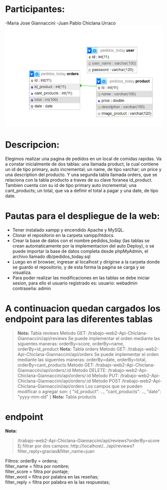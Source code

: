 # **Participantes:**
-Maria Jose Giannaccini
-Juan Pablo Chiclana Urraco
![DIAGRAMA](image.png)  

# Descripcion:
Elegimos realizar una pagina de pedidos en un local de comidas rapidas. Va a constar inicialmente de dos tablas: una llamada product, la cual contiene un id de tipo primary, auto incremental; un name, de tipo varchar; un price y una description del producto.
Y una segunda tabla llamada orders, que se relaciona con la tabla producto a traves de su clave foranea id_product. Tambien cuenta con su id de tipo primary auto incremental; una cant_products; un total, que va a definir el total a pagar y una date, de tipo date. 

# Pautas para el despliegue de la web:
- Tener instalado xampp y encendido Apache y MySQL.
- Clonar el repositorio en la carpeta xampp/htdocs.
- Crear la base de datos con el nombre pedidos_today (las tablas se crean automaticamente por la implementacion del auto Deploy), o se puede importar la base de datos completa desde phpMyAdmin, el archivo llamado db/pedidos_today.sql 
- Luego en el browser, ingresar al localhost y dirigirse a la carpeta donde se guardo el repositorio, y de esta forma la pagina se carga y se visualiza.
- Para poder realizar las modificaciones en las tablas se debe iniciar sesion, para ello el usuario registrado es:
usuario: webadmin
contraseña: admin
# A continuacion quedan cargados los endpoint para las diferentes tablas
> **Nota:** Tabla reviews
Metodo GET: /trabajo-web2-Api-Chiclana-Giannaccini/api/reviews 
Se puede implementar el orden mediante las siguentes maneras: orderBy=score, orderBy=name, orderBy=id_product
> **Nota:** Tabla orders
Metodo GET: /trabajo-web2-Api-Chiclana-Giannaccini/api/orders
Se puede implementar el orden mediante las siguentes maneras: orderBy=date, orderBy=total, orderBy=cant_products
Metodo GET: /trabajo-web2-Api-Chiclana-Giannaccini/api/orders/:id
Metodo DELETE: /trabajo-web2-Api-Chiclana-Giannaccini/api/orders/:id
Metodo PUT: /trabajo-web2-Api-Chiclana-Giannaccini/api/orders/:id
Metodo POST /trabajo-web2-Api-Chiclana-Giannaccini/api/orders
Los campos que se pueden modificar o agregar son:
 {
    "id_product": ..,
    "cant_products": ..,
    "date": "yyyy-mm-dd"
}
> **Nota:** Tabla products

# endpoint   
**Nota:**   
>/trabajo-web2-Api-Chiclana-Giannaccini/api/reviews?orderBy=score  
> Ej filtrar por dos campos: http://localhost/.../api/reviews?filter_reply=gracias&filter_name=juan  

Filtros: orderBy = ordena;  
         filter_name = filtra por nombre;  
         filter_score = filtra por puntaje;  
         filter_word = filtra por palabra en las reseñas;  
         filter_reply = filtra por palabra en la las respuestas;

